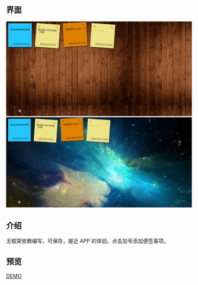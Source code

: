 ## 界面
![便签界面](https://raw.githubusercontent.com/Q-DRAGON/notePaper/master/img/%E4%BE%BF%E7%AD%BE%E6%88%AA%E5%9B%BE1.PNG)
![便签界面](https://raw.githubusercontent.com/Q-DRAGON/notePaper/master/img/%E4%BE%BF%E7%AD%BE%E6%88%AA%E5%9B%BE2.PNG)
## 介绍
无框架依赖编写，可保存，接近 APP 的体验。点击加号添加便签事项。
## 预览
[DEMO](http://hugohua.gitee.io/notepaper/)

